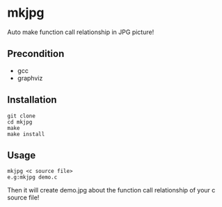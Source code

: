 # mkjpg
Auto make function call relationship in JPG picture!

## Precondition
+ gcc
+ graphviz
## Installation
	git clone
	cd mkjpg
	make
	make install

## Usage
	mkjpg <c source file>
	e.g:mkjpg demo.c
Then it will create demo.jpg about the function call relationship of your c source file!
